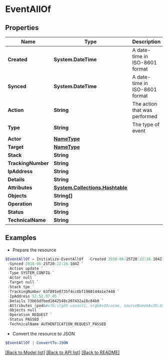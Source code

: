 # EventAllOf
## Properties

Name | Type | Description | Notes
------------ | ------------- | ------------- | -------------
**Created** | **System.DateTime** | A date-time in ISO-8601 format | [optional] 
**Synced** | **System.DateTime** | A date-time in ISO-8601 format | [optional] 
**Action** | **String** | The action that was performed | [optional] 
**Type** | **String** | The type of event | [optional] 
**Actor** | [**NameType**](NameType.md) |  | [optional] 
**Target** | [**NameType**](NameType.md) |  | [optional] 
**Stack** | **String** |  | [optional] 
**TrackingNumber** | **String** |  | [optional] 
**IpAddress** | **String** |  | [optional] 
**Details** | **String** |  | [optional] 
**Attributes** | [**System.Collections.Hashtable**](AnyType.md) |  | [optional] 
**Objects** | **String[]** |  | [optional] 
**Operation** | **String** |  | [optional] 
**Status** | **String** |  | [optional] 
**TechnicalName** | **String** |  | [optional] 

## Examples

- Prepare the resource
```powershell
$EventAllOf = Initialize-EventAllOf  -Created 2018-06-25T20:22:28.104Z `
 -Synced 2018-06-25T20:22:28.104Z `
 -Action update `
 -Type SYSTEM_CONFIG `
 -Actor null `
 -Target null `
 -Stack tpe `
 -TrackingNumber 63f891e0735f4cc8bf1968144a1e7440 `
 -IpAddress 52.52.97.85 `
 -Details 73b65dfbed1842548c207432a18c84b0 `
 -Attributes {pod&#x3D;stg03-useast1, org&#x3D;acme, sourceName&#x3D;SailPoint} `
 -Objects null `
 -Operation REQUEST `
 -Status PASSED `
 -TechnicalName AUTHENTICATION_REQUEST_PASSED
```

- Convert the resource to JSON
```powershell
$EventAllOf | ConvertTo-JSON
```

[[Back to Model list]](../README.md#documentation-for-models) [[Back to API list]](../README.md#documentation-for-api-endpoints) [[Back to README]](../README.md)

